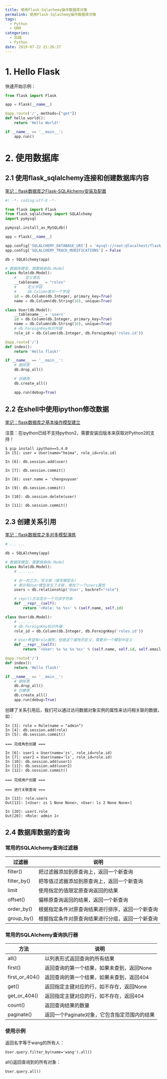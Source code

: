 ```yaml
---
title: 使用Flask-Sqlachemy操作数据库对象
permalink: 使用Flask-Sqlachemy操作数据库对象
tags:
  - Python
  - ORM
categories:
  - 后端
  - Python
date: 2019-07-22 21:26:37
---
```

# 1. Hello Flask

快速开始示例：

```python
from flask import Flask

app = Flask(__name__)

@app.route('/', methods=["get"])
def hello_world():
    return 'Hello World!'

if __name__ == '__main__':
    app.run()

```

# 2. 使用数据库

## 2.1 使用flask\_sqlalchemy连接和创建数据库内容

[笔记：flask数据库之Flask\-SQLAlchemy安装及配置](https://blog.csdn.net/feilzhang/article/details/81041637)

```python
#! -*- coding:utf-8 -*-

from flask import Flask
from flask_sqlalchemy import SQLAlchemy
import pymysql

pymysql.install_as_MySQLdb()

app = Flask(__name__)

app.config['SQLALCHEMY_DATABASE_URI'] = 'mysql://root:@localhost/flask_study'
app.config['SQLALCHEMY_TRACK_MODIFICATIONS'] = False

db = SQLAlchemy(app)

# 数据库模型，需要继承db.Model
class Role(db.Model):
    #    定义表名
    __tablename__ = "roles"
    #     定义字段
    #     db.Column表示一个字段
    id = db.Column(db.Integer, primary_key=True)
    name = db.Column(db.String(16), unique=True)

class User(db.Model):
    __tablename__ = 'users'
    id = db.Column(db.Integer, primary_key=True)
    name = db.Column(db.String(16), unique=True)
    # db.ForeignKey标识外键
    role_id = db.Column(db.Integer, db.ForeignKey('roles.id'))

@app.route('/')
def index():
    return 'Hello flask!'

if __name__ == '__main__':
    # 删除表
    db.drop_all()

    # 创建表
    db.create_all()

    app.run(debug=True)

```

## 2.2 在shell中使用ipython修改数据

[笔记：flask数据库之基本操作模型建立](https://blog.csdn.net/feilzhang/article/details/81041663)

注意：在ipython已经不支持python2，需要安装旧版本来获取对Python2的支持！

```
$ pip install ipython==5.4.0
In [5]: user = User(name="heima", role_id=role.id)

In [6]: db.session.add(user)

In [7]: db.session.commit()

In [8]: user.name = 'chengxuyuan'

In [9]: db.session.commit()

In [10]: db.session.delete(user)

In [11]: db.session.commit()

```

## 2.3 创建关系引用

[笔记：flask数据库之多对多模型演练](https://blog.csdn.net/feilzhang/article/details/81041747)

```python
# ... ...

db = SQLAlchemy(app)

# 数据库模型，需要继承db.Model
class Role(db.Model):
    # ... ...

    # 在一的乙方，写关联（填写模型名）
    # 表示和User模型发生了关联，增加了一个users属性
    users = db.relationship('User', backref="role")

    # repr()方法显示一个可读字符串
    def __repr__(self):
        return '<Role: %s %s>' % (self.name, self.id)

class User(db.Model):
    # ... ...
    # db.ForeignKey标识外键
    role_id = db.Column(db.Integer, db.ForeignKey('roles.id'))

    # User希望有role属性，但是这个属性的定义，需要另一个模型中定义
    def __repr__(self):
        return '<User: %s %s %s %s>' % (self.name, self.id, self.email, self.password)

@app.route('/')
def index():
    return 'Hello flask!'

if __name__ == '__main__':
    # 删除表
    db.drop_all()
    # 创建表
    db.create_all()
    app.run(debug=True)

```

创建了关系引用后，我们可以通过访问数据对象实例的属性来访问相关联的数据，如：

```
In [3]: role = Role(name = "admin")
In [4]: db.session.add(role)
In [5]: db.session.commit()

=== 完成角色创建 ===

In [6]: user1 = User(name='zs', role_id=role.id)
In [7]: user2 = User(name='ls', role_id=role.id)
In [10]: db.session.add(user1)
In [11]: db.session.add(user2)
In [12]: db.session.commit()

=== 完成用户创建 ===

=== 进行关联查询 ===

In [13]: role.users
Out[13]: [<User: zs 1 None None>, <User: ls 2 None None>]

In [20]: user1.role
Out[20]: <Role: admin 1>

```

## 2.4 数据库数据的查询

### 常用的SQLAlchemy查询过滤器

| 过滤器 | 说明 |
| --- | --- |
| filter() | 把过滤器添加到原查询上，返回一个新查询 |
| filter\_by() | 把等值过滤器添加到原查询上，返回一个新查询 |
| limit | 使用指定的值限定原查询返回的结果 |
| offset() | 偏移原查询返回的结果，返回一个新查询 |
| order\_by() | 根据指定条件对原查询结果进行排序，返回一个新查询 |
| group\_by() | 根据指定条件对原查询结果进行分组，返回一个新查询 |

### 常用的SQLAlchemy查询执行器

| 方法 | 说明 |
| --- | --- |
| all() | 以列表形式返回查询的所有结果 |
| first() | 返回查询的第一个结果，如果未查到，返回None |
| first\_or\_404() | 返回查询的第一个结果，如果未查到，返回404 |
| get() | 返回指定主键对应的行，如不存在，返回None |
| get\_or\_404() | 返回指定主键对应的行，如不存在，返回404 |
| count() | 返回查询结果的数量 |
| paginate() | 返回一个Paginate对象，它包含指定范围内的结果 |

### 使用示例

返回名字等于wang的所有人：

```
User.query.filter_by(name='wang').all()

```

all()返回查询到的所有对象：

```
User.query.all()
```